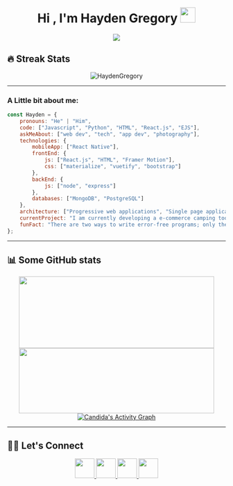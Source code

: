 <h1 align="center">Hi , I'm Hayden Gregory <img src="https://media.giphy.com/media/hvRJCLFzcasrR4ia7z/giphy.gif" width="35"></h1>
<p align="center">
  <a href="https://github.com/DenverCoder1/readme-typing-svg"><img src="https://readme-typing-svg.herokuapp.com?lines=Full+Stack+Web+Developer;Outdoor%20lover;Always%20learning%20new%20things&center=true&width=500&height=50"></a>
</p>

## 🔥 Streak Stats
<p align="center"><img src="https://github-readme-streak-stats.herokuapp.com/?user=HaydenGregory&theme=vue" alt="HaydenGregory"  /></p>
<hr>
<h3>A Little bit about me: </h3>

```javascript
const Hayden = {
    pronouns: "He" | "Him",
    code: ["Javascript", "Python", "HTML", "React.js", "EJS"],
    askMeAbout: ["web dev", "tech", "app dev", "photography"],
    technologies: {
        mobileApp: ["React Native"],
        frontEnd: {
            js: ["React.js", "HTML", "Framer Motion"],
            css: ["materialize", "vuetify", "bootstrap"]
        },
        backEnd: {
            js: ["node", "express"]
        },
        databases: ["MongoDB", "PostgreSQL"]
    },
    architecture: ["Progressive web applications", "Single page applications"],
    currentProject: "I am currently developing a e-commerce camping tools and clothing website using React.js, Node.js, MongoDB, and StripeAPI.",
    funFact: "There are two ways to write error-free programs; only the third one works"
};
```

<hr>

## 📊 Some GitHub stats
<p align="center">
  <img align="center" width="450" height="165" src="https://github-readme-stats.vercel.app/api?username=HaydenGregory&show_icons=true&hide_border=false&line_height=20&show_owner=true&theme=vue"/>
<img align="center" width="450" height="150" src="https://github-readme-stats.vercel.app/api/top-langs/?username=HaydenGregory&layout=compact&hide=HTML&langs_count=10&theme=vue"/>
   <a href="https://github.com/HaydenGregory"><img alt="Candida's Activity Graph" src="https://activity-graph.herokuapp.com/graph?username=HaydenGregory&custom_title=Hayden%20Gregory's%20Contribution%20Graph&theme=react-dark" /></a>
  <br/>
</p>
<hr>

## 🙋‍♀️ Let's Connect
<p align="center">
  <a href="mailto:gregory00123@gmail.com"><img src="https://www.vectorlogo.zone/logos/gmail/gmail-tile.svg" width="45">
  <a href="https://www.linkedin.com/in/hayden-gregory-55b960a5/"><img src="https://www.vectorlogo.zone/logos/linkedin/linkedin-tile.svg" width="45">
  <a href="https://github.com/HaydenGregory"><img src="https://www.vectorlogo.zone/logos/github/github-tile.svg" width="45">
  <a href="https://www.instagram.com/happy__accident__/"><img src="https://www.vectorlogo.zone/logos/instagram/instagram-tile.svg" width="45">

</p>

<!-- <hr>
<details>
<summary> <b> 🛠 Tech Stack </b> </summary>
<p align="center">
|<img src="https://raw.githubusercontent.com/devicons/devicon/master/icons/react/react-original-wordmark.svg" width=40> | <img src="https://raw.githubusercontent.com/devicons/devicon/master/icons/nodejs/nodejs-original-wordmark.svg" width="40"> | <img src="https://raw.githubusercontent.com/devicons/devicon/master/icons/express/express-original-wordmark.svg" width="40"> | <img src="https://raw.githubusercontent.com/devicons/devicon/master/icons/javascript/javascript-original.svg" width="40"> | <img src="https://raw.githubusercontent.com/devicons/devicon/master/icons/python/python-original.svg" alt="python" width="40"> | <img src="https://www.vectorlogo.zone/logos/mysql/mysql-ar21.svg" alt="mysql" width="40"> | <img src="https://www.vectorlogo.zone/logos/mongodb/mongodb-icon.svg" alt="mongodb" width="40"> | <img src="https://raw.githubusercontent.com/devicons/devicon/master/icons/html5/html5-original-wordmark.svg" alt="html5" width="40"> | <img src="https://raw.githubusercontent.com/devicons/devicon/master/icons/css3/css3-original-wordmark.svg" alt="css3" width="45" height="45"/> | <img src="https://www.vectorlogo.zone/logos/getbootstrap/getbootstrap-icon.svg" alt="boostrap" width="40"> | <img src="https://www.vectorlogo.zone/logos/git-scm/git-scm-icon.svg" alt="git" width="40"> | <img src="https://www.vectorlogo.zone/logos/heroku/heroku-icon.svg" alt="heroku" width="40"> | <img src="https://www.vectorlogo.zone/logos/getpostman/getpostman-icon.svg" alt="postman" width="40"> | <img src="https://www.vectorlogo.zone/logos/visualstudio_code/visualstudio_code-icon.svg" alt="postman" width="40"> |
</p>
</details> -->
